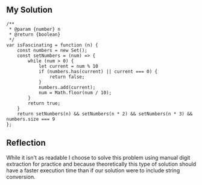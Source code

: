 ## My Solution

```
/**
 * @param {number} n
 * @return {boolean}
 */
var isFascinating = function (n) {
    const numbers = new Set();
    const setNumbers = (num) => {
        while (num > 0) {
            let current = num % 10
            if (numbers.has(current) || current === 0) {
                return false;
            }
            numbers.add(current);
            num = Math.floor(num / 10);
        }
        return true;
    }
    return setNumbers(n) && setNumbers(n * 2) && setNumbers(n * 3) && numbers.size === 9
};
```

## Reflection

While it isn't as readable I choose to solve this problem using manual digit extraction for practice and because theoretically this type of solution should have a faster execution time than if our solution were to include string conversion.
